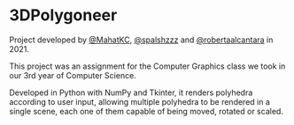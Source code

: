 # 3DPolygoneer

Project developed by  [@MahatKC](https://www.github.com/MahatKC), [@spalshzzz](https://github.com/spalshzzz) and [@robertaalcantara](https://github.com/robertaalcantara) in 2021.

This project was an assignment for the Computer Graphics class we took in our 3rd year of Computer Science.

Developed in Python with NumPy and Tkinter, it renders polyhedra according to user input, allowing multiple polyhedra to be rendered in a single scene, each one of them capable of being moved, rotated or scaled.
